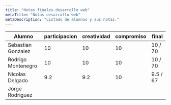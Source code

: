 ```yaml
---
title: "Notas finales desarrollo web"
metaTitle: "Notas desarrollo web"
metaDescription: "Listado de alumnos y sus notas."
---
```

| Alumno | participacion | creatividad | compromiso | final |
|---|---|---|---|---|
| Sebastian Gonzalez |10|10|10|10 / 70|
| Rodrigo Montenegro |10|10|10|10 / 70|
| Nicolas Delgado |9.2|9.2|10|9.5 / 67|
| Jorge Rodriguez|






